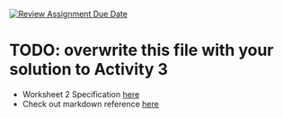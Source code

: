 [![Review Assignment Due Date](https://classroom.github.com/assets/deadline-readme-button-22041afd0340ce965d47ae6ef1cefeee28c7c493a6346c4f15d667ab976d596c.svg)](https://classroom.github.com/a/R5HJg_0V)
# TODO: overwrite this file with your solution to Activity 3

* Worksheet 2 Specification [here](https://xerte.uwe.ac.uk/USER-FILES/8660-me-perezhernandez-site/media/iot-2425-graded-worksheet-2.pdf)
* Check out markdown reference [here](https://www.markdownguide.org/basic-syntax/)

